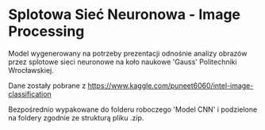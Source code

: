 # Splotowa Sieć Neuronowa - Image Processing

Model wygenerowany na potrzeby prezentacji odnośnie analizy obrazów przez splotowe sieci neuronowe na koło naukowe 'Gauss' Politechniki Wrocławskiej.

Dane zostały pobrane z https://www.kaggle.com/puneet6060/intel-image-classification

Bezpośrednio wypakowane do folderu roboczego 'Model CNN' i podzielone na foldery zgodnie ze strukturą pliku .zip.


